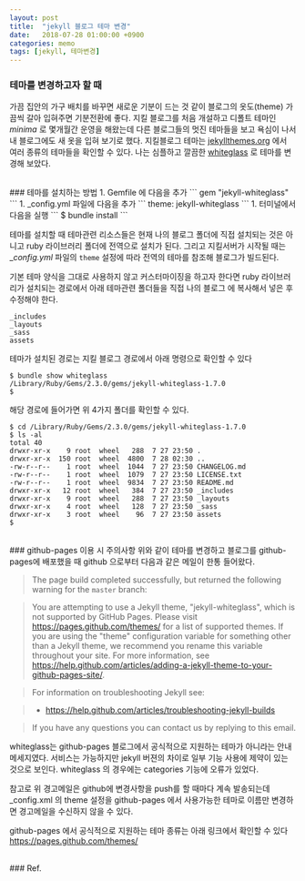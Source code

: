 ```yaml
---
layout: post
title:  "jekyll 블로그 테마 변경"
date:   2018-07-28 01:00:00 +0900
categories: memo
tags: [jekyll, 테마변경]
---
```

### 테마를 변경하고자 할 때
가끔 집안의 가구 배치를 바꾸면 새로운 기분이 드는 것 같이 블로그의 옷도(theme) 가끔씩 갈아 입혀주면 기분전환에 좋다. 지킬 블로그를 처음 개설하고 디폴트 테마인 _minima_ 로 몇개월간 운영을 해왔는데 다른 블로그들의 멋진 테마들을 보고 욕심이 나서 내 블로그에도 새 옷을 입혀 보기로 했다. 지킬블로그 테마는 [jekyllthemes.org](http://jekyllthemes.org) 에서 여러 종류의 테마들을 확인할 수 있다. 나는 심플하고 깔끔한 [whiteglass](https://yous.be/whiteglass/) 로 테마를 변경해 보았다.

<br>
### 테마를 설치하는 방법
1. Gemfile 에 다음을 추가
```
gem "jekyll-whiteglass"
```
1. _config.yml 파일에 다음을 추가
```
theme: jekyll-whiteglass
```
1. 터미널에서 다음을 실행
```
$ bundle install
```

테마를 설치할 때 테마관련 리소스들은 현재 나의 블로그 폴더에 직접 설치되는 것은 아니고 ruby 라이브러리 폴더에 전역으로 설치가 된다. 그리고 지킬서버가 시작될 때는 __config.yml_ 파일의 `theme` 설정에 따라 전역의 테마를 참조해 블로그가 빌드된다.

기본 테마 양식을 그대로 사용하지 않고 커스터마이징을 하고자 한다면 ruby 라이브러리가 설치되는 경로에서 아래 테마관련 폴더들을 직접 나의 블로그 에 복사해서 넣은 후 수정해야 한다.

```
_includes
_layouts
_sass
assets
```

테마가 설치된 경로는 지킬 블로그 경로에서 아래 명령으로 확인할 수 있다
```
$ bundle show whiteglass
/Library/Ruby/Gems/2.3.0/gems/jekyll-whiteglass-1.7.0
$ 
```
해당 경로에 들어가면 위 4가지 폴더를 확인할 수 있다.

```
$ cd /Library/Ruby/Gems/2.3.0/gems/jekyll-whiteglass-1.7.0
$ ls -al
total 40
drwxr-xr-x    9 root  wheel   288  7 27 23:50 .
drwxr-xr-x  150 root  wheel  4800  7 28 02:30 ..
-rw-r--r--    1 root  wheel  1044  7 27 23:50 CHANGELOG.md
-rw-r--r--    1 root  wheel  1079  7 27 23:50 LICENSE.txt
-rw-r--r--    1 root  wheel  9834  7 27 23:50 README.md
drwxr-xr-x   12 root  wheel   384  7 27 23:50 _includes
drwxr-xr-x    9 root  wheel   288  7 27 23:50 _layouts
drwxr-xr-x    4 root  wheel   128  7 27 23:50 _sass
drwxr-xr-x    3 root  wheel    96  7 27 23:50 assets
$ 
```

<br>
### github-pages 이용 시 주의사항
위와 같이 테마를 변경하고 블로그를 github-pages에 배포했을 때 github 으로부터 다음과 같은 메일이 한통 들어왔다.

> The page build completed successfully, but returned the following warning for the `master` branch:

> You are attempting to use a Jekyll theme, "jekyll-whiteglass", which is not supported by GitHub Pages. Please visit https://pages.github.com/themes/ for a list of supported themes. If you are using the "theme" configuration variable for something other than a Jekyll theme, we recommend you rename this variable throughout your site. For more information, see https://help.github.com/articles/adding-a-jekyll-theme-to-your-github-pages-site/.

> For information on troubleshooting Jekyll see:

> - https://help.github.com/articles/troubleshooting-jekyll-builds

> If you have any questions you can contact us by replying to this email.


whiteglass는 github-pages 블로그에서 공식적으로 지원하는 테마가 아니라는 안내메세지였다. 서비스는 가능하지만 jekyll 버젼의 차이로 일부 기능 사용에 제약이 있는 것으로 보인다. whiteglass 의 경우에는 categories 기능에 오류가 있었다.

참고로 위 경고메일은 github에 변경사항을 push를 할 때마다 계속 발송되는데 _config.xml 의 theme 설정을 github-pages 에서 사용가능한 테마로 이름만 변경하면 경고메일을 수신하지 않을 수 있다.

github-pages 에서 공식적으로 지원하는 테마 종류는 아래 링크에서 확인할 수 있다
<https://pages.github.com/themes/>



<br>
### Ref.
<https://jekyllrb.com/docs/themes/#overriding-theme-defaults>
<https://help.github.com/articles/adding-a-jekyll-theme-to-your-github-pages-site/>
